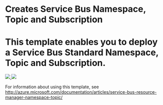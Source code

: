 # Creates Service Bus Namespace, Topic and Subscription
# This template enables you to deploy a Service Bus Standard Namespace, Topic and Subscription.
<a href="https://portal.azure.com/#create/Microsoft.Template/uri/https%3A%2F%2Fraw.githubusercontent.com%2FAzure%2Fazure-quickstart-templates%2Fmaster%2F101-servicebus-topic-subscription%2Fazuredeploy.json" target="_blank">
    <img src="http://azuredeploy.net/deploybutton.png"/>
</a>

<a href="http://armviz.io/#/?load=https%3A%2F%2Fraw.githubusercontent.com%2FAzure%2Fazure-quickstart-templates%2Fmaster%2F101-servicebus-topic-subscription%2Fazuredeploy.json" target="_blank">
    <img src="http://armviz.io/visualizebutton.png"/>
</a>

For information about using this template, see http://azure.microsoft.com/documentation/articles/service-bus-resource-manager-namespace-topic/
